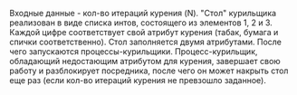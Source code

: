 Входные данные - кол-во итераций курения (N).
"Стол" курильщика реализован в виде списка интов, состоящего из элементов 1, 2 и 3.
Каждой цифре соответствует свой атрибут курения (табак, бумага и спички соответственно).
Стол заполняется двумя атрибутами. После чего запускаются процессы-курильщики.
Процесс-курильщик, обладающий недостающим атрибутом для курения, завершает свою работу
и разблокирует посредника, после чего он может накрыть стол еще раз (если кол-во итераций курения не превзошло заданное).
